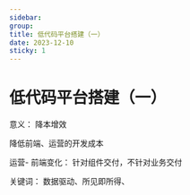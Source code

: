 ```yaml
---
sidebar:
group:
title: 低代码平台搭建（一）
date: 2023-12-10
sticky: 1
---
```

# 低代码平台搭建（一）


意义： 降本增效

降低前端、运营的开发成本

运营- 前端变化： 针对组件交付，不针对业务交付

关键词： 数据驱动、所见即所得、












































